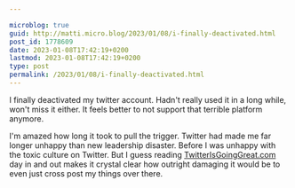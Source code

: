 ```yaml
---

microblog: true
guid: http://matti.micro.blog/2023/01/08/i-finally-deactivated.html
post_id: 1778609
date: 2023-01-08T17:42:19+0200
lastmod: 2023-01-08T17:42:19+0200
type: post
permalink: /2023/01/08/i-finally-deactivated.html
---
```

I finally deactivated my twitter account. Hadn't really used it in a long while, won't miss it either. It feels better to not support that terrible platform anymore.

I'm amazed how long it took to pull the trigger. Twitter had made me far longer unhappy than new leadership disaster. Before I was unhappy with the toxic culture on Twitter. But I guess reading [TwitterIsGoingGreat.com](https://twitterisgoinggreat.com) day in and out makes it crystal clear how outright damaging it would be to even just cross post my things over there.
